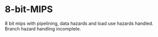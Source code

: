 # 8-bit-MIPS
8 bit mips with pipelining, data hazards and load use hazards handled. Branch hazard handling incomplete.
